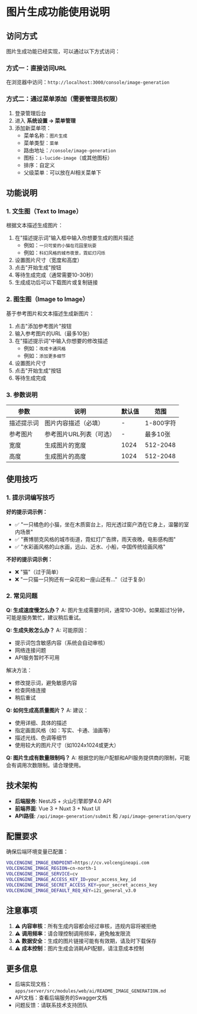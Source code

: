# 图片生成功能使用说明

## 访问方式

图片生成功能已经实现，可以通过以下方式访问：

### 方式一：直接访问URL

在浏览器中访问：`http://localhost:3000/console/image-generation`

### 方式二：通过菜单添加（需要管理员权限）

1. 登录管理后台
2. 进入 **系统设置 -> 菜单管理**
3. 添加新菜单项：
   - 菜单名称：`图片生成`
   - 菜单类型：`菜单`
   - 路由地址：`/console/image-generation`
   - 图标：`i-lucide-image`（或其他图标）
   - 排序：自定义
   - 父级菜单：可以放在AI相关菜单下

## 功能说明

### 1. 文生图（Text to Image）

根据文本描述生成图片：

1. 在"描述提示词"输入框中输入你想要生成的图片描述
   - 例如：`一只可爱的小猫在花园里玩耍`
   - 例如：`科幻风格的城市夜景，霓虹灯闪烁`
2. 设置图片尺寸（宽度和高度）
3. 点击"开始生成"按钮
4. 等待生成完成（通常需要10-30秒）
5. 生成成功后可以下载图片或复制链接

### 2. 图生图（Image to Image）

基于参考图片和文本描述生成新图片：

1. 点击"添加参考图片"按钮
2. 输入参考图片的URL（最多10张）
3. 在"描述提示词"中输入你想要的修改描述
   - 例如：`改成卡通风格`
   - 例如：`添加更多细节`
4. 设置图片尺寸
5. 点击"开始生成"按钮
6. 等待生成完成

### 3. 参数说明

| 参数 | 说明 | 默认值 | 范围 |
|------|------|--------|------|
| 描述提示词 | 图片内容描述（必填） | - | 1-800字符 |
| 参考图片 | 参考图片URL列表（可选） | - | 最多10张 |
| 宽度 | 生成图片的宽度 | 1024 | 512-2048 |
| 高度 | 生成图片的高度 | 1024 | 512-2048 |

## 使用技巧

### 1. 提示词编写技巧

**好的提示词示例：**
- ✅ "一只橘色的小猫，坐在木质窗台上，阳光透过窗户洒在它身上，温馨的室内场景"
- ✅ "赛博朋克风格的城市街道，霓虹灯广告牌，雨天夜晚，电影感构图"
- ✅ "水彩画风格的山水画，远山、近水、小船，中国传统绘画风格"

**不好的提示词示例：**
- ❌ "猫"（过于简单）
- ❌ "一只猫一只狗还有一朵花和一座山还有..."（过于复杂）

### 2. 常见问题

**Q: 生成速度慢怎么办？**
A: 图片生成需要时间，通常10-30秒。如果超过1分钟，可能是服务繁忙，建议稍后重试。

**Q: 生成失败怎么办？**
A: 可能原因：
- 提示词包含敏感内容（系统会自动审核）
- 网络连接问题
- API服务暂时不可用

解决方法：
- 修改提示词，避免敏感内容
- 检查网络连接
- 稍后重试

**Q: 如何生成高质量图片？**
A: 建议：
- 使用详细、具体的描述
- 指定画面风格（如：写实、卡通、油画等）
- 描述光线、色调等细节
- 使用较大的图片尺寸（如1024x1024或更大）

**Q: 图片生成有数量限制吗？**
A: 根据您的账户配额和API服务提供商的限制，可能会有调用次数限制。请合理使用。

## 技术架构

- **后端服务**: NestJS + 火山引擎即梦4.0 API
- **前端界面**: Vue 3 + Nuxt 3 + Nuxt UI
- **API路径**: `/api/image-generation/submit` 和 `/api/image-generation/query`

## 配置要求

确保后端环境变量已配置：

```bash
VOLCENGINE_IMAGE_ENDPOINT=https://cv.volcengineapi.com
VOLCENGINE_IMAGE_REGION=cn-north-1
VOLCENGINE_IMAGE_SERVICE=cv
VOLCENGINE_IMAGE_ACCESS_KEY_ID=your_access_key_id
VOLCENGINE_IMAGE_SECRET_ACCESS_KEY=your_secret_access_key
VOLCENGINE_IMAGE_DEFAULT_REQ_KEY=i2i_general_v3.0
```

## 注意事项

1. ⚠️ **内容审核**：所有生成内容都会经过审核，违规内容将被拒绝
2. ⚠️ **调用频率**：请合理控制调用频率，避免触发限流
3. ⚠️ **数据安全**：生成的图片链接可能有有效期，请及时下载保存
4. ⚠️ **成本控制**：图片生成会消耗API配额，请注意成本控制

## 更多信息

- 后端实现文档：`apps/server/src/modules/web/ai/README_IMAGE_GENERATION.md`
- API文档：查看后端服务的Swagger文档
- 问题反馈：请联系技术支持团队
